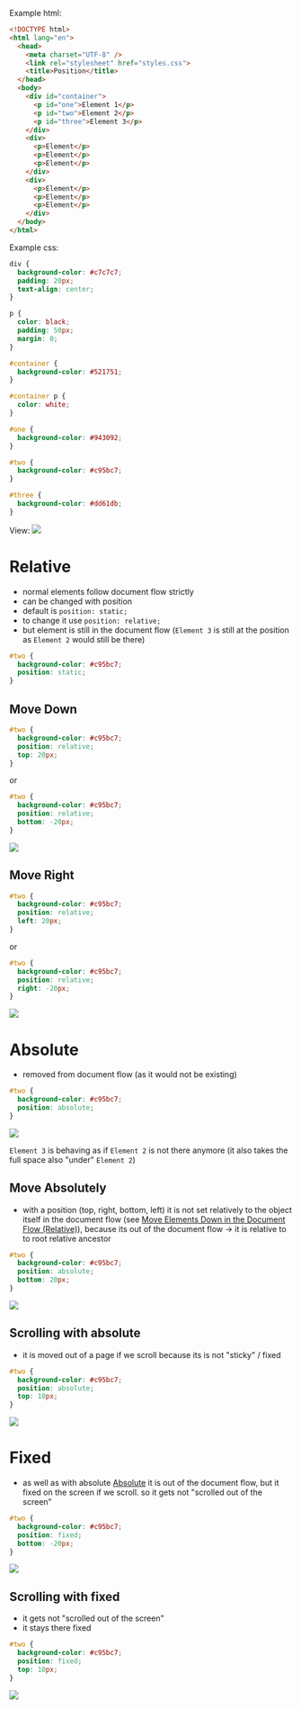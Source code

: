 Example html:
```html
<!DOCTYPE html>
<html lang="en">
  <head>
    <meta charset="UTF-8" />
    <link rel="stylesheet" href="styles.css">
    <title>Position</title>
  </head>
  <body>
    <div id="container">
      <p id="one">Element 1</p>
      <p id="two">Element 2</p>
      <p id="three">Element 3</p>
    </div>
    <div>
      <p>Element</p>
      <p>Element</p>
      <p>Element</p>
    </div>
    <div>
      <p>Element</p>
      <p>Element</p>
      <p>Element</p>
    </div>
  </body>
</html>
```

Example css:
```css
div {
  background-color: #c7c7c7;
  padding: 20px;
  text-align: center;
}

p {
  color: black;
  padding: 50px;
  margin: 0;
}

#container {
  background-color: #521751;
}

#container p {
  color: white;
}

#one {
  background-color: #943092;
}

#two {
  background-color: #c95bc7;
}

#three {
  background-color: #dd61db;
}
```

View:
![](attachments/Pasted%20image%2020230618060831.png)

# Relative
- normal elements follow document flow strictly
- can be changed with position
- default is `position: static;`
- to change it use `position: relative;`
- but element is still in the document flow (`Element 3` is still at the position as `Element 2` would still be there)

```css
#two {
  background-color: #c95bc7;
  position: static;
}
```

## Move Down 
```css
#two {
  background-color: #c95bc7;
  position: relative;
  top: 20px;
}
```

or

```css
#two {
  background-color: #c95bc7;
  position: relative;
  bottom: -20px;
}
```

![](attachments/Pasted%20image%2020230618061320.png)

## Move Right 
```css
#two {
  background-color: #c95bc7;
  position: relative;
  left: 20px;
}
```

or

```css
#two {
  background-color: #c95bc7;
  position: relative;
  right: -20px;
}
```

![](attachments/Pasted%20image%2020230618061557.png)

# Absolute
- removed from document flow (as it would not be existing)
```css
#two {
  background-color: #c95bc7;
  position: absolute;
}
```
![](attachments/Pasted%20image%2020230618061925.png)

`Element 3` is behaving as if `Element 2` is not there anymore (it also takes the full space also "under"  `Element 2`)

## Move Absolutely
- with a position (top, right, bottom, left) it is not set relatively to the object itself in the document flow (see [Move Elements Down in the Document Flow (Relative)](Positioning%20Elements.md#Move%20Elements%20Down%20in%20the%20Document%20Flow%20(Relative))), because its out of the document flow -> it is relative to to root relative ancestor
```css
#two {
  background-color: #c95bc7;
  position: absolute;
  bottom: 20px;
}
```
![](attachments/Pasted%20image%2020230618062559.png)

## Scrolling with absolute
- it is moved out of a page if we scroll because its is not "sticky" / fixed
```css
#two {
  background-color: #c95bc7;
  position: absolute;
  top: 10px;
}
```

![](attachments/Pasted%20image%2020230618063049.png)

# Fixed
- as well as with absolute [Absolute](Positioning%20Elements.md#Absolute) it is out of the document flow, but it fixed on the screen if we scroll. so it gets not "scrolled out of the screen"
```css
#two {
  background-color: #c95bc7;
  position: fixed;
  bottom: -20px;
}
```
![](attachments/Pasted%20image%2020230618063401.png)

## Scrolling with fixed 
- it gets not "scrolled out of the screen"
- it stays there fixed
```css
#two {
  background-color: #c95bc7;
  position: fixed;
  top: 10px;
}
```
![](attachments/Pasted%20image%2020230618063221.png)

